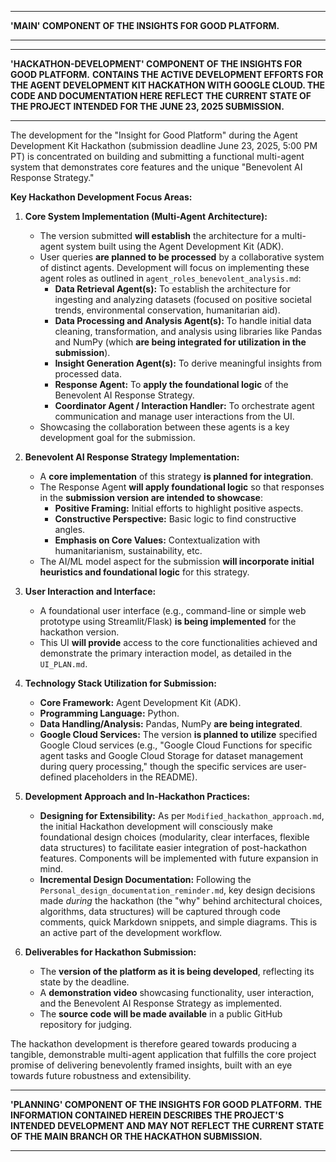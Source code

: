 ********************************************************************************
**'MAIN' COMPONENT OF THE INSIGHTS FOR GOOD PLATFORM.**
********************************************************************************

********************************************************************************
**'HACKATHON-DEVELOPMENT' COMPONENT OF THE INSIGHTS FOR GOOD PLATFORM.**
**CONTAINS THE ACTIVE DEVELOPMENT EFFORTS FOR THE AGENT DEVELOPMENT KIT HACKATHON WITH GOOGLE CLOUD. THE CODE AND DOCUMENTATION HERE REFLECT THE CURRENT STATE OF THE PROJECT INTENDED FOR THE JUNE 23, 2025 SUBMISSION.**
********************************************************************************

The development for the "Insight for Good Platform" during the Agent Development Kit Hackathon (submission deadline June 23, 2025, 5:00 PM PT) is concentrated on building and submitting a functional multi-agent system that demonstrates core features and the unique "Benevolent AI Response Strategy."

**Key Hackathon Development Focus Areas:**

1.  **Core System Implementation (Multi-Agent Architecture):**
    * The version submitted **will establish** the architecture for a multi-agent system built using the Agent Development Kit (ADK).
    * User queries **are planned to be processed** by a collaborative system of distinct agents. Development will focus on implementing these agent roles as outlined in `agent_roles_benevolent_analysis.md`:
        * **Data Retrieval Agent(s):** To establish the architecture for ingesting and analyzing datasets (focused on positive societal trends, environmental conservation, humanitarian aid).
        * **Data Processing and Analysis Agent(s):** To handle initial data cleaning, transformation, and analysis using libraries like Pandas and NumPy (which **are being integrated for utilization in the submission**).
        * **Insight Generation Agent(s):** To derive meaningful insights from processed data.
        * **Response Agent:** To **apply the foundational logic** of the Benevolent AI Response Strategy.
        * **Coordinator Agent / Interaction Handler:** To orchestrate agent communication and manage user interactions from the UI.
    * Showcasing the collaboration between these agents is a key development goal for the submission.

2.  **Benevolent AI Response Strategy Implementation:**
    * A **core implementation** of this strategy **is planned for integration**.
    * The Response Agent **will apply foundational logic** so that responses in the **submission version are intended to showcase**:
        * **Positive Framing:** Initial efforts to highlight positive aspects.
        * **Constructive Perspective:** Basic logic to find constructive angles.
        * **Emphasis on Core Values:** Contextualization with humanitarianism, sustainability, etc.
    * The AI/ML model aspect for the submission **will incorporate initial heuristics and foundational logic** for this strategy.

3.  **User Interaction and Interface:**
    * A foundational user interface (e.g., command-line or simple web prototype using Streamlit/Flask) **is being implemented** for the hackathon version.
    * This UI **will provide** access to the core functionalities achieved and demonstrate the primary interaction model, as detailed in the `UI_PLAN.md`.

4.  **Technology Stack Utilization for Submission:**
    * **Core Framework:** Agent Development Kit (ADK).
    * **Programming Language:** Python.
    * **Data Handling/Analysis:** Pandas, NumPy **are being integrated**.
    * **Google Cloud Services:** The version **is planned to utilize** specified Google Cloud services (e.g., "Google Cloud Functions for specific agent tasks and Google Cloud Storage for dataset management during query processing," though the specific services are user-defined placeholders in the README).

5.  **Development Approach and In-Hackathon Practices:**
    * **Designing for Extensibility:** As per `Modified_hackathon_approach.md`, the initial Hackathon development will consciously make foundational design choices (modularity, clear interfaces, flexible data structures) to facilitate easier integration of post-hackathon features. Components will be implemented with future expansion in mind.
    * **Incremental Design Documentation:** Following the `Personal_design_documentation_reminder.md`, key design decisions made *during* the hackathon (the "why" behind architectural choices, algorithms, data structures) will be captured through code comments, quick Markdown snippets, and simple diagrams. This is an active part of the development workflow.

6.  **Deliverables for Hackathon Submission:**
    * The **version of the platform as it is being developed**, reflecting its state by the deadline.
    * A **demonstration video** showcasing functionality, user interaction, and the Benevolent AI Response Strategy as implemented.
    * The **source code will be made available** in a public GitHub repository for judging.

The hackathon development is therefore geared towards producing a tangible, demonstrable multi-agent application that fulfills the core project promise of delivering benevolently framed insights, built with an eye towards future robustness and extensibility.

********************************************************************************
**'PLANNING' COMPONENT OF THE INSIGHTS FOR GOOD PLATFORM.**
**THE INFORMATION CONTAINED HEREIN DESCRIBES THE PROJECT'S INTENDED DEVELOPMENT AND MAY NOT REFLECT THE CURRENT STATE OF THE MAIN BRANCH OR THE HACKATHON SUBMISSION.**
********************************************************************************
